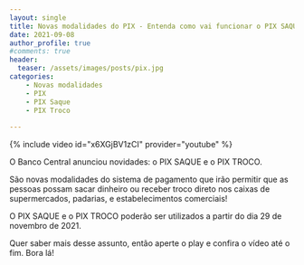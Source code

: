 ```yaml
---
layout: single
title: Novas modalidades do PIX - Entenda como vai funcionar o PIX SAQUE e o PIX TROCO
date: 2021-09-08 
author_profile: true
#comments: true
header:
  teaser: /assets/images/posts/pix.jpg
categories: 
    - Novas modalidades
    - PIX
    - PIX Saque
    - PIX Troco
    
---
```


{% include video id="x6XGjBV1zCI" provider="youtube" %}

O Banco Central anunciou novidades: o PIX SAQUE e o PIX TROCO. 

São novas modalidades do sistema de pagamento que irão permitir que as pessoas possam sacar dinheiro ou receber troco direto nos caixas de supermercados, padarias, e estabelecimentos comerciais! 

O PIX SAQUE e o PIX TROCO poderão ser utilizados a partir do dia 29 de novembro de 2021.

Quer saber mais desse assunto, então aperte o play e confira o vídeo até o fim. Bora lá!
